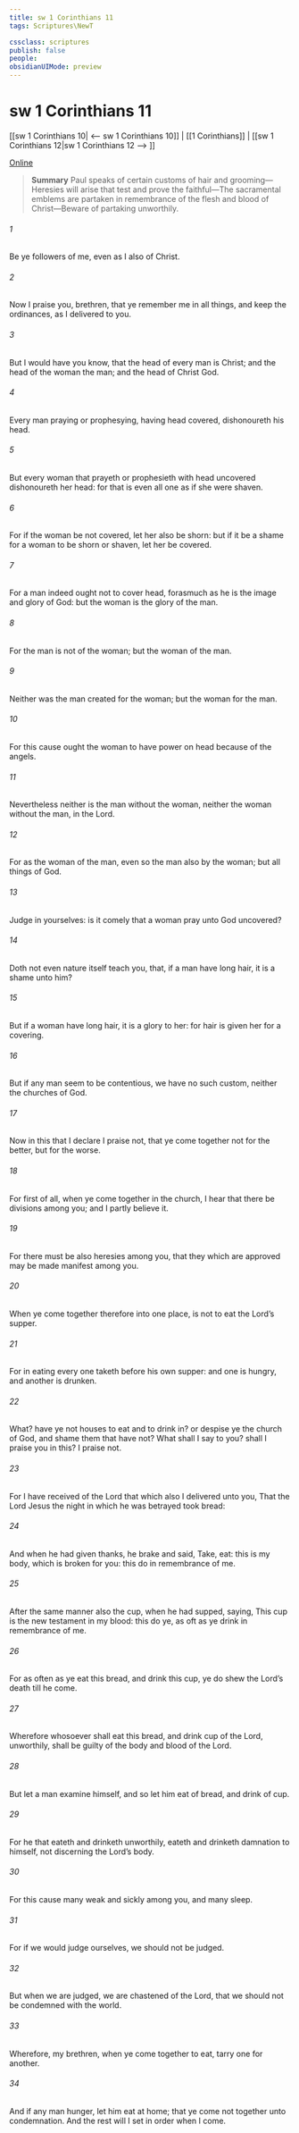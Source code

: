 ```yaml
---
title: sw 1 Corinthians 11
tags: Scriptures\NewT

cssclass: scriptures
publish: false
people:
obsidianUIMode: preview
---
```


# sw 1 Corinthians 11
[[sw 1 Corinthians 10| <-- sw 1 Corinthians 10]] | [[1 Corinthians]] | [[sw 1 Corinthians 12|sw 1 Corinthians 12 --> ]]

[Online](https://churchofjesuschrist.org/study/scriptures/nt/1-cor/11?lang=eng)

> __Summary__
Paul speaks of certain customs of hair and grooming—Heresies will arise that test and prove the faithful—The sacramental emblems are partaken in remembrance of the flesh and blood of Christ—Beware of partaking unworthily.

###### 1 
Be ye followers of me, even as I also  of Christ.

###### 2 
Now I praise you, brethren, that ye remember me in all things, and keep the ordinances, as I delivered  to you.

###### 3 
But I would have you know, that the head of every man is Christ; and the head of the woman  the man; and the head of Christ  God.

###### 4 
Every man praying or prophesying, having  head covered, dishonoureth his head.

###### 5 
But every woman that prayeth or prophesieth with  head uncovered dishonoureth her head: for that is even all one as if she were shaven.

###### 6 
For if the woman be not covered, let her also be shorn: but if it be a shame for a woman to be shorn or shaven, let her be covered.

###### 7 
For a man indeed ought not to cover  head, forasmuch as he is the image and glory of God: but the woman is the glory of the man.

###### 8 
For the man is not of the woman; but the woman of the man.

###### 9 
Neither was the man created for the woman; but the woman for the man.

###### 10 
For this cause ought the woman to have power on  head because of the angels.

###### 11 
Nevertheless neither is the man without the woman, neither the woman without the man, in the Lord.

###### 12 
For as the woman  of the man, even so  the man also by the woman; but all things of God.

###### 13 
Judge in yourselves: is it comely that a woman pray unto God uncovered?

###### 14 
Doth not even nature itself teach you, that, if a man have long hair, it is a shame unto him?

###### 15 
But if a woman have long hair, it is a glory to her: for  hair is given her for a covering.

###### 16 
But if any man seem to be contentious, we have no such custom, neither the churches of God.

###### 17 
Now in this that I declare  I praise  not, that ye come together not for the better, but for the worse.

###### 18 
For first of all, when ye come together in the church, I hear that there be divisions among you; and I partly believe it.

###### 19 
For there must be also heresies among you, that they which are approved may be made manifest among you.

###### 20 
When ye come together therefore into one place,  is not to eat the Lord’s supper.

###### 21 
For in eating every one taketh before  his own supper: and one is hungry, and another is drunken.

###### 22 
What? have ye not houses to eat and to drink in? or despise ye the church of God, and shame them that have not? What shall I say to you? shall I praise you in this? I praise  not.

###### 23 
For I have received of the Lord that which also I delivered unto you, That the Lord Jesus the  night in which he was betrayed took bread:

###### 24 
And when he had given thanks, he brake  and said, Take, eat: this is my body, which is broken for you: this do in remembrance of me.

###### 25 
After the same manner also  the cup, when he had supped, saying, This cup is the new testament in my blood: this do ye, as oft as ye drink  in remembrance of me.

###### 26 
For as often as ye eat this bread, and drink this cup, ye do shew the Lord’s death till he come.

###### 27 
Wherefore whosoever shall eat this bread, and drink  cup of the Lord, unworthily, shall be guilty of the body and blood of the Lord.

###### 28 
But let a man examine himself, and so let him eat of  bread, and drink of  cup.

###### 29 
For he that eateth and drinketh unworthily, eateth and drinketh damnation to himself, not discerning the Lord’s body.

###### 30 
For this cause many  weak and sickly among you, and many sleep.

###### 31 
For if we would judge ourselves, we should not be judged.

###### 32 
But when we are judged, we are chastened of the Lord, that we should not be condemned with the world.

###### 33 
Wherefore, my brethren, when ye come together to eat, tarry one for another.

###### 34 
And if any man hunger, let him eat at home; that ye come not together unto condemnation. And the rest will I set in order when I come.

